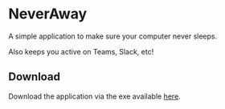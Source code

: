 # NeverAway
A simple application to make sure your computer never sleeps. 

Also keeps you active on Teams, Slack, etc!


## Download
Download the application via the exe available [here](https://github.com/guffelman/NeverSleep/blob/main/NeverSleep.exe).
 
